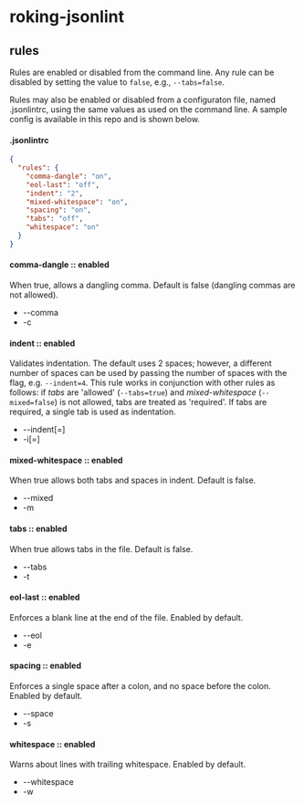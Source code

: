 # roking-jsonlint

## rules
Rules are enabled or disabled from the command line. Any rule can be disabled by setting the value to `false`, e.g., `--tabs=false`.

Rules may also be enabled or disabled from a configuraton file, named .jsonlintrc, using the same values as used on the command line. A sample config is available in this repo and is shown below.

#### .jsonlintrc
```json
{
  "rules": {
    "comma-dangle": "on",
    "eol-last": "off",
    "indent": "2",
    "mixed-whitespace": "on",
    "spacing": "on",
    "tabs": "off",
    "whitespace": "on"
  }
}
```

#### comma-dangle :: enabled
When true, allows a dangling comma. Default is false (dangling commas are not allowed).
* --comma
* -c

#### indent :: enabled
Validates indentation. The default uses 2 spaces; however, a different number of spaces can be used by passing the number of spaces with the flag, e.g. `--indent=4`. This rule works in conjunction with other rules as follows: if *tabs* are 'allowed' (`--tabs=true`) and *mixed-whitespace* (`--mixed=false`) is not allowed, tabs are treated as 'required'. If tabs are required, a single tab is used as indentation.
* --indent[=<value>]
* -i[=<value>]

#### mixed-whitespace :: enabled
When true allows both tabs and spaces in indent. Default is false.
* --mixed
* -m

#### tabs :: enabled
When true allows tabs in the file. Default is false.
* --tabs
* -t

#### eol-last :: enabled
Enforces a blank line at the end of the file. Enabled by default.
* --eol
* -e

#### spacing :: enabled
Enforces a single space after a colon, and no space before the colon. Enabled by default.
* --space
* -s

#### whitespace :: enabled
Warns about lines with trailing whitespace. Enabled by default.
* --whitespace
* -w

